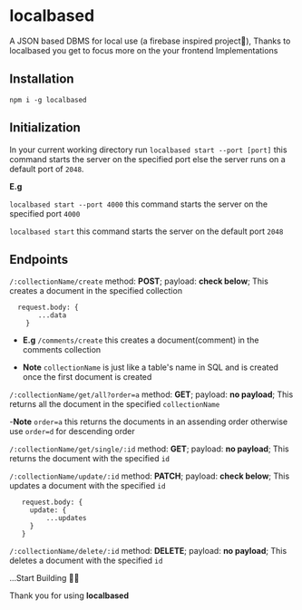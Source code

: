 # localbased
A JSON based DBMS for local use (a firebase inspired project🙂),
Thanks to localbased you get to focus more on the your frontend Implementations


## Installation
`npm i -g localbased`

## Initialization
In your current working directory run
`localbased start --port [port]`
this command starts the server on the specified port else the server runs on a default port of `2048`.

**E.g**

  `localbased start --port 4000` this command starts the server on the specified port `4000`

  `localbased start` this command starts the server on the default port `2048`

## Endpoints
```/:collectionName/create``` method: **POST**; payload: **check below**; This creates a document in the specified collection
```
  request.body: {
       ...data
    }
 ```
  - **E.g** `/comments/create` this creates a document(comment) in the comments collection

 - **Note** `collectionName` is just like a table's name in SQL and is created once the first document is created
 
  ```/:collectionName/get/all?order=a``` method: **GET**; payload: **no payload**; This returns all the document in the specified `collectionName`

-**Note** `order=a` this returns the documents in an assending order otherwise use `order=d` for descending order

```/:collectionName/get/single/:id``` method: **GET**; payload: **no payload**; This returns the document with the specified `id`

```/:collectionName/update/:id``` method: **PATCH**; payload: **check below**; This updates a document with the specified `id` 
 ```
    request.body: {
      update: {
          ...updates
      }
    }
 ```

```/:collectionName/delete/:id``` method: **DELETE**; payload: **no payload**; This deletes a document with the specified `id` 

...Start Building 🚀🚀

Thank you for using **localbased**

